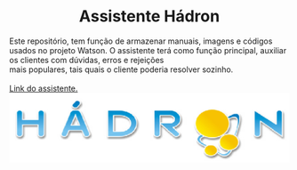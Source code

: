 <h1 align="center">Assistente Hádron</h1>
Este repositório, tem função de armazenar manuais, imagens e códigos usados no projeto Watson.
O assistente terá como função principal, auxiliar os clientes com dúvidas, erros e rejeições<br>
mais populares, tais quais o cliente poderia resolver sozinho.
<br>
<br>
<a href="https://assistant-jp-tok.watsonplatform.net">Link do assistente.</a><br>
<img src="https://github.com/Procion-Sistemas/WATSON/raw/master/imags/logo.PNG">
